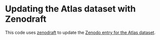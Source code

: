# Updating the Atlas dataset with Zenodraft

This code uses [zenodraft](https://github.com/zenodraft/zenodraft) to update the [Zenodo entry for the Atlas dataset](https://doi.org/10.5281/zenodo.5645153).

